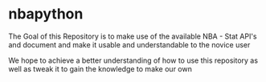 # nbapython

The Goal of this Repository is to make use of the available NBA - Stat API's and document and make it usable and understandable to the novice user

We hope to achieve a better understanding of how to use this repository as well as tweak it to gain the knowledge to make our own
